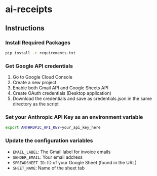 # ai-receipts

## Instructions

### Install Required Packages

```bash
pip install -r requirements.txt
```

### Get Google API credentials

1. Go to Google Cloud Console
1. Create a new project
1. Enable both Gmail API and Google Sheets API
1. Create OAuth credentials (Desktop application)
1. Download the credentials and save as credentials.json in the same directory as the script

### Set your Anthropic API Key as an environment variable

```bash
export ANTHROPIC_API_KEY=your_api_key_here
```

### Update the configuration variables

- `EMAIL_LABEL`: The Gmail label for invoice emails
- `SENDER_EMAIL`: Your email address
- `SPREADSHEET_ID`: ID of your Google Sheet (found in the URL)
- `SHEET_NAME`: Name of the sheet tab